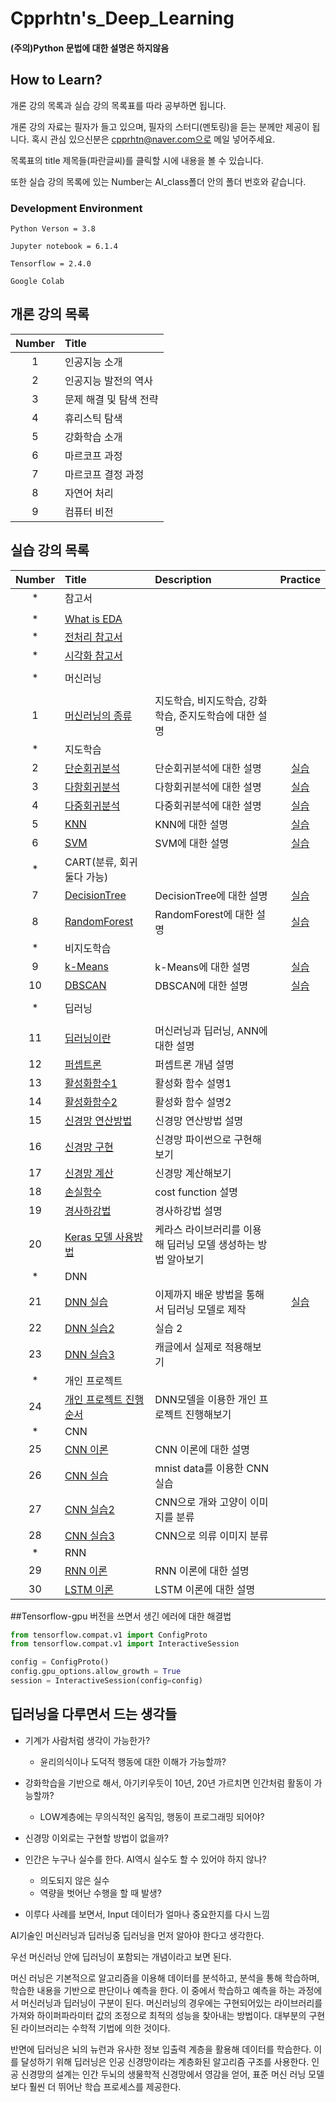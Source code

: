 # Cpprhtn's_Deep_Learning
#### (주의)Python 문법에 대한 설명은 하지않음


## How to Learn?
개론 강의 목록과 실습 강의 목록표를 따라 공부하면 됩니다.

개론 강의 자료는 필자가 들고 있으며, 필자의 스터디(멘토링)을 듣는 분께만 제공이 됩니다.
혹시 관심 있으신분은 cpprhtn@naver.com으로 메일 넣어주세요.

목록표의 title 제목들(파란글씨)를 클릭할 시에 내용을 볼 수 있습니다.

또한 실습 강의 목록에 있는 Number는 AI_class폴더 안의 폴더 번호와 같습니다.



### Development Environment
```
Python Verson = 3.8

Jupyter notebook = 6.1.4

Tensorflow = 2.4.0

Google Colab
```


## 개론 강의 목록
|Number|Title|
|:---:|:---|
|1|인공지능 소개|
|2|인공지능 발전의 역사|
|3|문제 해결 및 탐색 전략|
|4|휴리스틱 탐색|
|5|강화학습 소개|
|6|마르코프 과정|
|7|마르코프 결정 과정|
|8|자연어 처리|
|9|컴퓨터 비전|

## 실습 강의 목록
|Number|Title|Description|Practice|
|:---:|:---|:---|:---:|
|\*|참고서|||
|||||
|\*|[What is EDA](./AI_Class/000/EDA.md)|||
|\*|[전처리 참고서](./AI_Class/000/전처리-참고서.ipynb)|||
|\*|[시각화 참고서](./AI_Class/000/시각화-참고서.ipynb)|||
|||||
|\*|머신러닝|||
|||||
|1|[머신러닝의 종류](./AI_Class/001/README.md)|지도학습, 비지도학습, 강화학습, 준지도학습에 대한 설명||
|\*|지도학습|||
|2|[단순회귀분석](./AI_Class/002/Simple_linear_regression.ipynb)|단순회귀분석에 대한 설명|[실습](https://github.com/cpprhtn/Cpprhtn-s_Deep_Learning/blob/master/AI_Class/002/Simple_linear_regression1.ipynb)|
|3|[다항회귀분석](./AI_Class/003/Polynomial_regression.ipynb)|다항회귀분석에 대한 설명|[실습](https://github.com/cpprhtn/Cpprhtn-s_Deep_Learning/blob/master/AI_Class/003/Polynomial_regression1.ipynb)|
|4|[다중회귀분석](./AI_Class/004/multivariate_regression.ipynb)|다중회귀분석에 대한 설명|[실습](https://github.com/cpprhtn/Cpprhtn-s_Deep_Learning/blob/master/AI_Class/004/multivariate_regression1.ipynb)|
|5|[KNN](./AI_Class/005/knn_classification.ipynb)|KNN에 대한 설명|[실습](https://github.com/cpprhtn/Cpprhtn-s_Deep_Learning/blob/master/AI_Class/005/knn_classification1.ipynb)|
|6|[SVM](./AI_Class/006/svm_classification.ipynb)|SVM에 대한 설명|[실습](https://github.com/cpprhtn/Cpprhtn-s_Deep_Learning/blob/master/AI_Class/006/svm_classification-1.ipynb)|
|\*|CART(분류, 회귀 둘다 가능)|||
|7|[DecisionTree](./AI_Class/007/decision_tree.ipynb)|DecisionTree에 대한 설명|[실습](https://github.com/cpprhtn/Cpprhtn-s_Deep_Learning/blob/master/AI_Class/007/decision_tree_1.ipynb)|
|8|[RandomForest](./AI_Class/008/random_forest.ipynb)|RandomForest에 대한 설명|[실습](https://github.com/cpprhtn/Cpprhtn-s_Deep_Learning/blob/master/AI_Class/008/random_forest_1.ipynb)|
|\*|비지도학습|||
|9|[k-Means](./AI_Class/009/k_Means.ipynb)|k-Means에 대한 설명|[실습](https://github.com/cpprhtn/Cpprhtn-s_Deep_Learning/blob/master/AI_Class/009/k_Means-1.ipynb)|
|10|[DBSCAN](./AI_Class/010/DBSCAN.ipynb)|DBSCAN에 대한 설명|[실습](https://github.com/cpprhtn/Cpprhtn-s_Deep_Learning/blob/master/AI_Class/010/DBSCAN-1.ipynb)|
|||||
|\*|딥러닝|||
|||||
|11|[딥러닝이란](./AI_Class/011/README.md)|머신러닝과 딥러닝, ANN에 대한 설명||
|12|[퍼셉트론](./AI_Class/012/README.md)|퍼셉트론 개념 설명||
|13|[활성화함수1](./AI_Class/013/README.md)|활성화 함수 설명1||
|14|[활성화함수2](./AI_Class/014/README.md)|활성화 함수 설명2||
|15|[신경망 연산방법](./AI_Class/015/README.md)|신경망 연산방법 설명||
|16|[신경망 구현](./AI_Class/016/README.md)|신경망 파이썬으로 구현해보기||
|17|[신경망 계산](./AI_Class/017/README.md)|신경망 계산해보기||
|18|[손실함수](./AI_Class/018/README.md)|cost function 설명||
|19|[경사하강법](./AI_Class/019/README.md)|경사하강법 설명||
|20|[Keras 모델 사용방법](./AI_Class/020/README.md)|케라스 라이브러리를 이용해 딥러닝 모델 생성하는 방법 알아보기||
|\*|DNN|||
|21|[DNN 실습](./AI_Class/021/Dnn.ipynb)|이제까지 배운 방법을 통해서 딥러닝 모델로 제작|[실습](https://github.com/cpprhtn/Cpprhtn-s_Deep_Learning/blob/master/AI_Class/21/Dnn1.ipynb)|
|22|[DNN 실습2](./AI_Class/022/Dnn2.ipynb)|실습 2||
|23|[DNN 실습3](./AI_Class/023/README.md)|캐글에서 실제로 적용해보기||
|\*|개인 프로젝트|||
|24|[개인 프로젝트 진행순서](./AI_Class/024/README.md)|DNN모델을 이용한 개인 프로젝트 진행해보기||
|\*|CNN|||
|25|[CNN 이론](./AI_Class/025/README.md)|CNN 이론에 대한 설명||
|26|[CNN 실습](./AI_Class/026/CNN.ipynb)|mnist data를 이용한 CNN 실습||
|27|[CNN 실습2](./AI_Class/027/CNN2.ipynb)|CNN으로 개와 고양이 이미지를 분류||
|28|[CNN 실습3](./AI_Class/028/CNN3.ipynb)|CNN으로 의류 이미지 분류||
|\*|RNN|||
|29|[RNN 이론](./AI_Class/029/README.md)|RNN 이론에 대한 설명||
|30|[LSTM 이론](./AI_Class/030/README.md)|LSTM 이론에 대한 설명||

##Tensorflow-gpu 버전을 쓰면서 생긴 에러에 대한 해결법

```py
from tensorflow.compat.v1 import ConfigProto
from tensorflow.compat.v1 import InteractiveSession

config = ConfigProto()
config.gpu_options.allow_growth = True
session = InteractiveSession(config=config)
```

## 딥러닝을 다루면서 드는 생각들
- 기계가 사람처럼 생각이 가능한가?
  - 윤리의식이나 도덕적 행동에 대한 이해가 가능할까?

- 강화학습을 기반으로 해서, 아기키우듯이 10년, 20년 가르치면 인간처럼 활동이 가능할까?
  - LOW계층에는 무의식적인 움직임, 행동이 프로그래밍 되어야?

- 신경망 이외로는 구현할 방법이 없을까?

- 인간은 누구나 실수를 한다. AI역시 실수도 할 수 있어야 하지 않나?
  - 의도되지 않은 실수
  - 역량을 벗어난 수행을 할 때 발생?

- 이루다 사례를 보면서, Input 데이터가 얼마나 중요한지를 다시 느낌



AI기술인 머신러닝과 딥러닝중 딥러닝을 먼저 알아야 한다고 생각한다.

우선 머신러닝 안에 딥러닝이 포함되는 개념이라고 보면 된다.

머신 러닝은 기본적으로 알고리즘을 이용해 데이터를 분석하고, 분석을 통해 학습하며,
학습한 내용을 기반으로 판단이나 예측을 한다.
이 중에서 학습하고 예측을 하는 과정에서 머신러닝과 딥러닝이 구분이 된다.
머신러닝의 경우에는 구현되어있는 라이브러리를 가져와 하이퍼파라미터 값의 조정으로 최적의 성능을 찾아내는 방법이다.
대부분의 구현된 라이브러리는 수학적 기법에 의한 것이다.


반면에 딥러닝은 뇌의 뉴런과 유사한 정보 입출력 계층을 활용해 데이터를 학습한다.
이를 달성하기 위해 딥러닝은 인공 신경망이라는 계층화된 알고리즘 구조를 사용한다.
인공 신경망의 설계는 인간 두뇌의 생물학적 신경망에서 영감을 얻어,
표준 머신 러닝 모델보다 훨씬 더 뛰어난 학습 프로세스를 제공한다.
